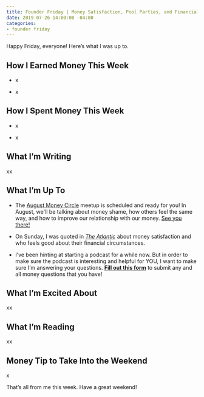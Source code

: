 ```yaml
---
title: Founder Friday | Money Satisfaction, Pool Parties, and Financial Advice
date: 2019-07-26 14:00:00 -04:00
categories:
- founder friday
---
```


Happy Friday, everyone! Here’s what I was up to.

## **How I Earned Money This Week**

* x

* x

## **How I Spent Money This Week**

* x

* x

## **What I’m Writing**

xx

## **What I’m Up To**

* The [August Money Circle](https://www.eventbrite.com/e/money-circle-dealing-with-money-shame-tickets-66476917249) meetup is scheduled and ready for you! In August, we'll be talking about money shame, how others feel the same way, and how to improve our relationship with our money. [See you there!](https://www.eventbrite.com/e/money-circle-dealing-with-money-shame-tickets-66476917249)

* On Sunday, I was quoted in *[The Atlantic](https://www.theatlantic.com/family/archive/2019/07/who-feels-rich/594439/)* about money satisfaction and who feels good about their financial circumstances. 

* I’ve been hinting at starting a podcast for a while now. But in order to make sure the podcast is interesting and helpful for YOU, I want to make sure I’m answering your questions. **[Fill out this form](https://docs.google.com/forms/d/e/1FAIpQLSf75z5itnYO-XOLStoqY5FXwuf8YI37ye5OD21Wv7tBGAqIVQ/viewform?usp=sf_link)** to submit any and all money questions that you have!

## **What I’m Excited About**

xx

## **What I’m Reading**

xx

## **Money Tip to Take Into the Weekend**

x

That’s all from me this week. Have a great weekend!